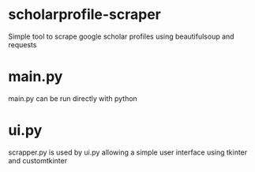 # scholarprofile-scraper
Simple tool to scrape google scholar profiles using beautifulsoup and requests

# main.py
main.py can be run directly with python

# ui.py
scrapper.py is used by ui.py allowing a simple user interface using tkinter and customtkinter 
